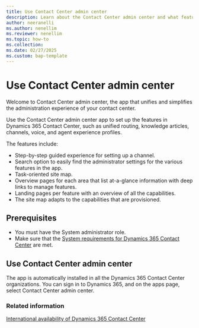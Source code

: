 ```yaml
---
title: Use Contact Center admin center
description: Learn about the Contact Center admin center and what features you can configure through the admin center.
author: neeranelli
ms.author: nenellim
ms.reviewer: nenellim
ms.topic: how-to
ms.collection:
ms.date: 02/27/2025
ms.custom: bap-template
---
```


# Use Contact Center admin center

Welcome to Contact Center admin center, the app that unifies and simplifies the administration experience of your contact center.

Use the Contact Center admin center app to set up the features in Dynamics 365 Contact Center, such as unified routing, knowledge articles, channels, voice, and agent experience profiles.

The features include:

- Step-by-step guided experience for setting up a channel.
- Search option to easily find the administrator settings for the various features in the app.
- Task-oriented site map.
- Overview pages for each area that list at-a-glance information with deep links to manage features.
- Landing pages per feature with an overview of all the capabilities.
- The site map adapts to the capabilities that are provisioned.

## Prerequisites

- You must have the System administrator role. 
- Make sure that the [System requirements for Dynamics 365 Contact Center](../implement/system-requirements-contact-center.md) are met.

## Use Contact Center admin center

The app is automatically installed in all the Dynamics 365 Contact Center organizations. You can sign in to Dynamics 365, and on the apps page, select Contact Center admin center.

### Related information
 
[International availability of Dynamics 365 Contact Center](../implement/international-availability.md)  
